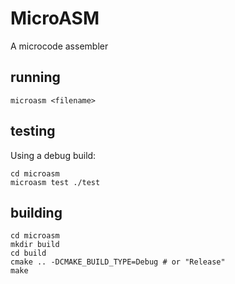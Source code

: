 # MicroASM
A microcode assembler

## running
```
microasm <filename>
```

## testing
Using a debug build:
```
cd microasm
microasm test ./test
```

## building
```
cd microasm
mkdir build
cd build
cmake .. -DCMAKE_BUILD_TYPE=Debug # or "Release"
make
```